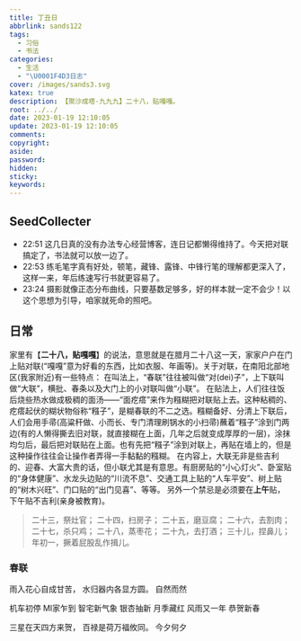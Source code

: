 ```yaml
---
title: 丁丑日
abbrlink: sands122
tags:
  - 习俗
  - 书法
categories:
  - 生活
  - "\U0001F4D3日志"
cover: /images/sands3.svg
katex: true
description: 【聚沙成塔·九九九】二十八，贴嘎嘎。
root: ../../
date: 2023-01-19 12:10:05
update: 2023-01-19 12:10:05
comments:
copyright:
aside:
password:
hidden:
sticky:
keywords:
---
```


## SeedCollecter
- 22:51 这几日真的没有办法专心经营博客，连日记都懒得维持了。今天把对联搞定了，书法就可以放一边了。
- 22:53 练毛笔字真有好处，顿笔，藏锋、露锋、中锋行笔的理解都更深入了，这样一来，年后练速写行书就更容易了。
- 23:24 摄影就像正态分布曲线，只要基数足够多，好的样本就一定不会少！以这个思想为引导，咱家就死命的照吧。


## 日常
家里有【**二十八，贴嘎嘎**】的说法，意思就是在腊月二十八这一天，家家户户在门上贴对联(“嘎嘎”意为好看的东西，比如衣服、年画等)。关于对联，在南阳北部地区(我家附近)有一些特点：
在叫法上，“春联”往往被叫做“对(dei)子”，上下联叫做“大联”，横批、春条以及大门上的小对联叫做“小联”。
在贴法上，人们往往饭后烧些热水做成极稠的面汤——“面疙瘩”来作为糨糊把对联贴上去。这种粘稠的、疙瘩起伏的糊状物俗称“糨子”，是糊春联的不二之选。糨糊备好、分清上下联后，人们会用手帚(高粱秆做、小而长、专门清理刷锅水的小扫帚)蘸着“糨子”涂到门两边(有的人懒得撕去旧对联，就直接糊在上面，几年之后就变成厚厚的一层)，涂抹均匀后，最后把对联贴在上面。也有先把“糨子”涂到对联上，再贴在墙上的，但是这种操作往往会让操作者弄得一手黏黏的糨糊。
在内容上，大联无非是些吉利的、迎春、大富大贵的话，但小联尤其是有意思。有厨房贴的“小心灯火”、卧室贴的“身体健康”、水龙头边贴的“川流不息”、交通工具上贴的“人车平安”、树上贴的“树木兴旺”、门口贴的“出门见喜”、等等。
另外一个禁忌是必须要在**上午**贴，下午贴不吉利(亲身被教育)。

> 二十三，祭灶官；
> 二十四，扫房子；
> 二十五，磨豆腐；
> 二十六，去割肉；
> 二十七，杀只鸡；
> 二十八，蒸枣花；
> 二十九，去打酒；
> 三十儿，捏鼻儿；
> 年初一，撅着屁股乱作揖儿。

### 春联

雨入花心自成甘苦，
水归器内各显方圆。
自然而然

机车初停 MI家乍到 智宅新气象
银杏抽新 月季藏红 风雨又一年
恭贺新春

三星在天四方来贺，
百禄是荷万福攸同。
今夕何夕

